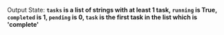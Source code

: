 Output State: **`tasks` is a list of strings with at least 1 task, `running` is True, `completed` is 1, `pending` is 0, `task` is the first task in the list which is 'complete'**